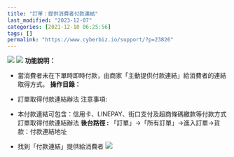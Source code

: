 ```yaml
---
title: "訂單：提供消費者付款連結"
last_modified: "2023-12-07"
categories: [2021-12-10 06:25:56]
tags: []
permalink: "https://www.cyberbiz.io/support/?p=23826"
---
```


![](https://www.cyberbiz.io/support/wp-content/uploads/適用站別.png)
[![](https://www.cyberbiz.io/support/wp-content/uploads/台灣站.png)](https://www.cyberbiz.io/support/?page_id=2490)
**功能說明：**  

* 當消費者未在下單時即時付款，由商家「主動提供付款連結」給消費者的連結取得方式。
**操作目錄：**

* 訂單取得付款連結辦法
注意事項:  

* 本付款連結可包含：信用卡、LINEPAY、街口支付及超商條碼繳款等付款方式
訂單取得付款連結辦法 **後台路徑 :** 「訂單」→「所有訂單」→進入訂單→貨款：付款連結地址  


* 找到「付款連結」提供給消費者
[![](https://www.cyberbiz.io/support/wp-content/uploads/2021/12/付款連結1.png)](https://www.cyberbiz.io/support/wp-content/uploads/2021/12/付款連結1.png)

